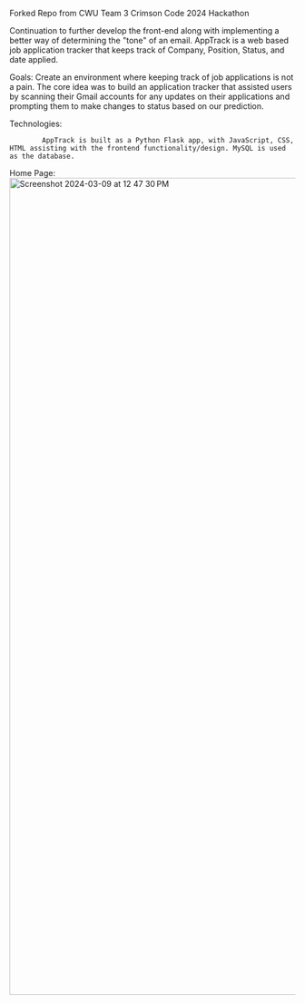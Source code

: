 Forked Repo from CWU Team 3 Crimson Code 2024 Hackathon

Continuation to further develop the front-end along with implementing a better way of determining the "tone" of an email. AppTrack is a web based job application tracker that keeps track of Company, Position, Status, and date applied. 


Goals:
            Create an environment where keeping track of job applications is not a pain. The core idea was to build an application tracker that assisted users by scanning their                Gmail accounts for any updates on their applications and prompting them to make changes to status based on our prediction.

         
Technologies:

            AppTrack is built as a Python Flask app, with JavaScript, CSS, HTML assisting with the frontend functionality/design. MySQL is used as the database. 
            

        
Home Page:
<img width="1440" alt="Screenshot 2024-03-09 at 12 47 30 PM" src="https://github.com/AustinSnyd3r/CC24CWUT3/assets/132637314/e9e531e8-3c05-43b1-8158-2271f526a4ea">
